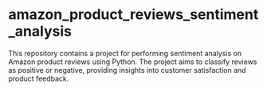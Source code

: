# amazon_product_reviews_sentiment_analysis
 This repository contains a project for performing sentiment analysis on Amazon product reviews using Python. The project aims to classify reviews as positive or negative, providing insights into customer satisfaction and product feedback.
